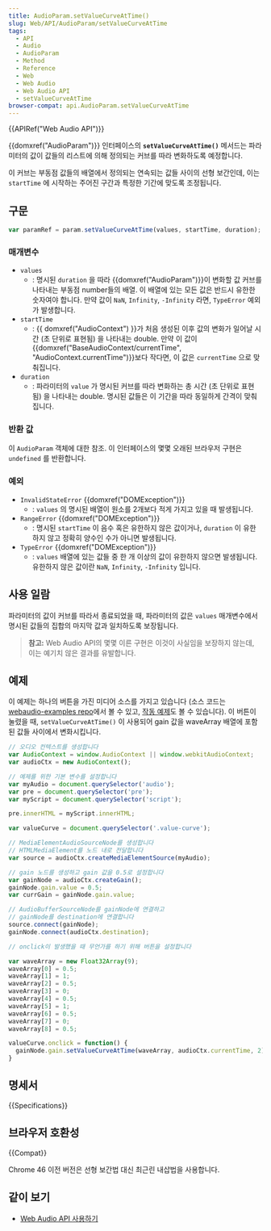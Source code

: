 ```yaml
---
title: AudioParam.setValueCurveAtTime()
slug: Web/API/AudioParam/setValueCurveAtTime
tags:
  - API
  - Audio
  - AudioParam
  - Method
  - Reference
  - Web
  - Web Audio
  - Web Audio API
  - setValueCurveAtTime
browser-compat: api.AudioParam.setValueCurveAtTime
---
```

{{APIRef("Web Audio API")}}

{{domxref("AudioParam")}} 인터페이스의 **`setValueCurveAtTime()`** 메서드는 파라미터의 값이 값들의 리스트에 의해 정의되는 커브를 따라 변화하도록 예정합니다.

이 커브는 부동점 값들의 배열에서 정의되는 연속되는 값들 사이의 선형 보간인데, 이는 `startTime` 에 시작하는 주어진 구간과 특정한 기간에 맞도록 조정됩니다.

## 구문

```js
var paramRef = param.setValueCurveAtTime(values, startTime, duration);
```

### 매개변수

- `values`
  - : 명시된 `duration` 을 따라 {{domxref("AudioParam")}}이 변화할 값 커브를 나타내는 부동점 number들의 배열. 이 배열에 있는 모든 값은 반드시 유한한 숫자여야 합니다. 만약 값이 `NaN`, `Infinity`, `-Infinity` 라면, `TypeError` 예외가 발생합니다.
- `startTime`
  - : {{ domxref("AudioContext") }}가 처음 생성된 이후 값의 변화가 일어날 시간 (초 단위로 표현됨) 을 나타내는 double. 만약 이 값이 {{domxref("BaseAudioContext/currentTime", "AudioContext.currentTime")}}보다 작다면, 이 값은 `currentTime` 으로 맞춰집니다.
- `duration`
  - : 파라미터의 `value` 가 명시된 커브를 따라 변화하는 총 시간 (초 단위로 표현됨) 을 나타내는 double. 명시된 값들은 이 기간을 따라 동일하게 간격이 맞춰집니다.

### 반환 값

이 `AudioParam` 객체에 대한 참조. 이 인터페이스의 몇몇 오래된 브라우저 구현은 `undefined` 를 반환합니다.

### 예외

- `InvalidStateError` {{domxref("DOMException")}}
  - : `values` 의 명시된 배열이 원소를 2개보다 적게 가지고 있을 때 발생됩니다.
- `RangeError` {{domxref("DOMException")}}
  - : 명시된 `startTime` 이 음수 혹은 유한하지 않은 값이거나, `duration` 이 유한하지 않고 정확히 양수인 수가 아니면 발생됩니다.
- `TypeError` {{domxref("DOMException")}}
  - : `values` 배열에 있는 값들 중 한 개 이상의 값이 유한하지 않으면 발생됩니다. 유한하지 않은 값이란 `NaN`, `Infinity`, `-Infinity` 입니다.

## 사용 일람

파라미터의 값이 커브를 따라서 종료되었을 때, 파라미터의 값은 `values` 매개변수에서 명시된 값들의 집합의 마지막 값과 일치하도록 보장됩니다.

> **참고:** Web Audio API의 몇몇 이른 구현은 이것이 사실임을
> 보장하지 않는데, 이는 예기치 않은 결과를 유발합니다.

## 예제

이 예제는 하나의 버튼을 가진 미디어 소스를 가지고 있습니다 (소스 코드는 [webaudio-examples
repo](https://github.com/mdn/webaudio-examples/blob/master/audio-param/index.html)에서 볼 수 있고, [작동 예제](https://mdn.github.io/webaudio-examples/audio-param/)도 볼 수 있습니다). 이 버튼이 눌렸을 때, `setValueCurveAtTime()` 이 사용되어 gain 값을 waveArray 배열에 포함된 값들 사이에서 변화시킵니다.

```js
// 오디오 컨텍스트를 생성합니다
var AudioContext = window.AudioContext || window.webkitAudioContext;
var audioCtx = new AudioContext();

// 예제를 위한 기본 변수를 설정합니다
var myAudio = document.querySelector('audio');
var pre = document.querySelector('pre');
var myScript = document.querySelector('script');

pre.innerHTML = myScript.innerHTML;

var valueCurve = document.querySelector('.value-curve');

// MediaElementAudioSourceNode를 생성합니다
// HTMLMediaElement를 노드 내로 전달합니다
var source = audioCtx.createMediaElementSource(myAudio);

// gain 노드를 생성하고 gain 값을 0.5로 설정합니다
var gainNode = audioCtx.createGain();
gainNode.gain.value = 0.5;
var currGain = gainNode.gain.value;

// AudioBufferSourceNode를 gainNode에 연결하고
// gainNode를 destination에 연결합니다
source.connect(gainNode);
gainNode.connect(audioCtx.destination);

// onclick이 발생했을 때 무언가를 하기 위해 버튼을 설정합니다

var waveArray = new Float32Array(9);
waveArray[0] = 0.5;
waveArray[1] = 1;
waveArray[2] = 0.5;
waveArray[3] = 0;
waveArray[4] = 0.5;
waveArray[5] = 1;
waveArray[6] = 0.5;
waveArray[7] = 0;
waveArray[8] = 0.5;

valueCurve.onclick = function() {
  gainNode.gain.setValueCurveAtTime(waveArray, audioCtx.currentTime, 2);
}
```

## 명세서

{{Specifications}}

## 브라우저 호환성

{{Compat}}

Chrome 46 이전 버전은 선형 보간법 대신 최근린 내삽법을 사용합니다.

## 같이 보기

- [Web Audio API 사용하기](/ko/docs/Web/API/Web_Audio_API/Using_Web_Audio_API)
